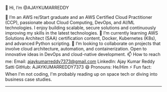 👋 Hi, I’m @AJAYKUMARREDDY


👀 I’m an AWS re/Start graduate and an AWS Certified Cloud Practitioner (CCP), passionate about Cloud Computing, DevOps, and AI/ML technologies. I enjoy building scalable, secure solutions and continuously improving my skills in the latest technologies.
🌱 I’m currently learning AWS Solutions Architect (SAA) certification content, Docker, Kubernetes (K8s), and advanced Python scripting.
💞️ I’m looking to collaborate on projects that involve cloud architecture, automation, and containerization. Open to innovative ideas in DevOps and cloud-native development.
📫 How to reach me:
Email: ajaykumarreddy7373@gmail.com
LinkedIn: Ajay Kumar Reddy Satti
GitHub: AJAYKUMARREDDY7373
😄 Pronouns: He/Him
⚡ Fun fact: When I'm not coding, I'm probably reading up on space tech or diving into business case studies.

---

<!---
AJAYKUMARREDDY7373/AJAYKUMARREDDY7373 is a ✨ special ✨ repository because its `README.md` (this file) appears on your GitHub profile.
You can click the Preview link to take a look at your changes.
--->
